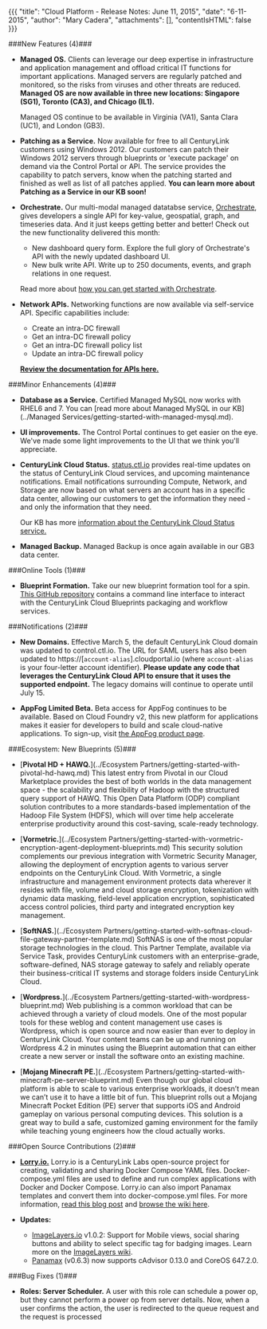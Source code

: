 {{{
"title": "Cloud Platform - Release Notes: June 11, 2015",
"date": "6-11-2015",
"author": "Mary Cadera",
"attachments": [],
"contentIsHTML": false
}}}

###New Features (4)###

* __Managed OS.__ Clients can leverage our deep expertise in infrastructure and application management and offload critical IT functions for important applications. Managed servers are regularly patched and monitored, so the risks from viruses and other threats are reduced. __Managed OS are now available in three new locations: Singapore (SG1), Toronto (CA3), and Chicago (IL1).__

  Managed OS continue to be available in Virginia (VA1), Santa Clara (UC1), and London (GB3).

* __Patching as a Service.__ Now available for free to all CenturyLink customers using Windows 2012. Our customers can patch their Windows 2012 servers through blueprints or 'execute package' on demand via the Control Portal or API. The service provides the capability to patch servers, know when the patching started and finished as well as list of all patches applied. __You can learn more about Patching as a Service in our KB soon!__

* __Orchestrate.__ Our multi-modal managed datatabse service, [Orchestrate](https://www.centurylinkcloud.com/blog/post/centurylink-acquires-orchestrate/), gives developers a single API for key-value, geospatial, graph, and timeseries data. And it just keeps getting better and better! Check out the new functionality delivered this month:

  * New dashboard query form. Explore the full glory of Orchestrate's API with the newly updated dashboard UI.
  * New bulk write API.  Write up to 250 documents, events, and graph relations in one request.

  Read more about [how you can get started with Orchestrate](https://orchestrate.io/docs).

* __Network APIs.__ Networking functions are now available via self-service API. Specific capabilities include:
  * Create an intra-DC firewall
  * Get an intra-DC firewall policy
  * Get an intra-DC firewall policy list
  * Update an intra-DC firewall policy

  [**Review the documentation for APIs here.**](https://www.centurylinkcloud.com/api-docs/v2/)


###Minor Enhancements (4)###

* __Database as a Service.__ Certified Managed MySQL now works with RHEL6 and 7. You can [read more about Managed MySQL in our KB](../Managed Services/getting-started-with-managed-mysql.md).

* __UI improvements.__ The Control Portal continues to get easier on the eye. We've made some light improvements to the UI that we think you'll appreciate.

* __CenturyLink Cloud Status.__ [status.ctl.io](http://status.ctl.io/) provides real-time updates on the status of CenturyLink Cloud services, and upcoming maintenance notifications. Email notifications surrounding Compute, Network, and Storage are now based on what servers an account has in a specific data center, allowing our customers to get the information they need - and only the information that they need.

  Our KB has more [information about the CenturyLink Cloud Status service.](../General/centurylink-cloud-status-faq.md)
  
* __Managed Backup.__ Managed Backup is once again available in our GB3 data center.

###Online Tools (1)###

* __Blueprint Formation.__ Take our new blueprint formation tool for a spin. [This GitHub repository](https://github.com/CenturyLinkCloud/bpformation) contains a command line interface to interact with the CenturyLink Cloud Blueprints packaging and workflow services.

###Notifications (2)###

* __New Domains.__ Effective March 5, the default CenturyLink Cloud domain was updated to control.ctl.io. The URL for SAML users has also been updated to https://[`account-alias`].cloudportal.io (where `account-alias` is your four-letter account identifier). __Please update any code that leverages the CenturyLink Cloud API to ensure that it uses the supported endpoint.__ The legacy domains will continue to operate until July 15.

* __AppFog Limited Beta.__ Beta access for AppFog continues to be available. Based on Cloud Foundry v2, this new platform for applications makes it easier for developers to build and scale cloud-native applications. To sign-up, visit [the AppFog product page](https://www.centurylinkcloud.com/appfog/).


###Ecosystem: New Blueprints (5)###

* [__Pivotal HD + HAWQ.__](../Ecosystem Partners/getting-started-with-pivotal-hd-hawq.md)
This latest entry from Pivotal in our Cloud Marketplace provides the best of both worlds in the data management space - the scalability and flexibility of Hadoop with the structured query support of HAWQ.  This Open Data Platform (ODP) compliant solution contributes to a more standards-based implementation of the Hadoop File System (HDFS), which will over time help accelerate enterprise productivity around this cost-saving, scale-ready technology.

* [__Vormetric.__](../Ecosystem Partners/getting-started-with-vormetric-encryption-agent-deployment-blueprints.md)
This security solution complements our previous integration with Vormetric Security Manager, allowing the deployment of encryption agents to various server endpoints on the CenturyLink Cloud.  With Vormetric, a single infrastructure and management environment protects data wherever it resides with file, volume and cloud storage encryption, tokenization with dynamic data masking, field-level application encryption, sophisticated access control policies, third party and integrated encryption key management.

* [__SoftNAS.__](../Ecosystem Partners/getting-started-with-softnas-cloud-file-gateway-partner-template.md)
SoftNAS is one of the most popular storage technologies in the cloud.  This Partner Template, available via Service Task, provides CenturyLink customers with an enterprise-grade, software-defined, NAS storage gateway to safely and reliably operate their business-critical IT systems and storage folders inside CenturyLink Cloud.

* [__Wordpress.__](../Ecosystem Partners/getting-started-with-wordpress-blueprint.md)
Web publishing is a common workload that can be achieved through a variety of cloud models.  One of the most popular tools for these weblog and content management use cases is Wordpress, which is open source and now easier than ever to deploy in CenturyLink Cloud.  Your content teams can be up and running on Wordpress 4.2 in minutes using the Blueprint automation that can either create a new server or install the software onto an existing machine.

* [__Mojang Minecraft PE.__](../Ecosystem Partners/getting-started-with-minecraft-pe-server-blueprint.md)
Even though our global cloud platform is able to scale to various enterprise workloads, it doesn’t mean we can’t use it to have a little bit of fun.  This blueprint rolls out a Mojang Minecraft Pocket Edition (PE) server that supports iOS and Android gameplay on various personal computing devices.  This solution is a great way to build a safe, customized gaming environment for the family while teaching young engineers how the cloud actually works.


###Open Source Contributions (2)###

* [__Lorry.io.__](https://imagelayers.io/) Lorry.io is a CenturyLink Labs open-source project for creating, validating and sharing Docker Compose YAML files. Docker-compose.yml files are used to define and run complex applications with Docker and Docker Compose. Lorry.io can also import Panamax templates and convert them into docker-compose.yml files. For more information, [read this blog post](http://www.centurylinklabs.com/lorry-io-pathway-to-docker-composable-apps/) and [browse the wiki here](https://github.com/CenturyLinkLabs/lorry).

* **Updates:**

  * [ImageLayers.io](http://www.imagelayers.io/) v1.0.2: Support for Mobile views, social sharing buttons and ability to select specific tag for badging images. Learn more on the [ImageLayers wiki](https://github.com/CenturyLinkLabs/imagelayers-graph).
  * [Panamax](http://www.panamax.io/) (v0.6.3) now supports cAdvisor 0.13.0 and CoreOS 647.2.0.

###Bug Fixes (1)###

* __Roles: Server Scheduler.__ A user with this role can schedule a power op, but they cannot perform a power op from server details. Now, when a user confirms the action, the user is redirected to the queue request and the request is processed
